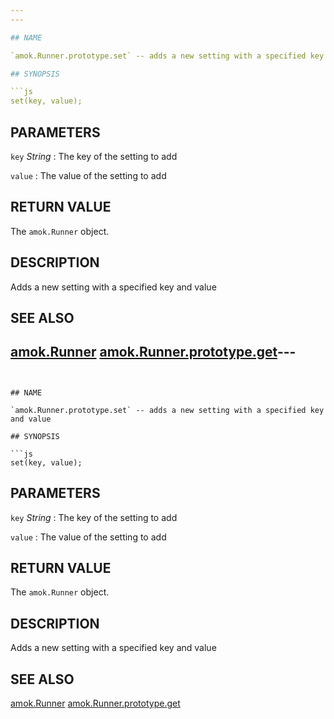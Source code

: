 ```yaml
---
---

## NAME

`amok.Runner.prototype.set` -- adds a new setting with a specified key and value

## SYNOPSIS

```js
set(key, value);
```

## PARAMETERS
`key` *String*
:   The key of the setting to add

`value`
:   The value of the setting to add

## RETURN VALUE

The `amok.Runner` object.

## DESCRIPTION

Adds a new setting with a specified key and value

## SEE ALSO

[amok.Runner](amok.Runner.3.md)
[amok.Runner.prototype.get](amok.Runner.prototype.get.3.md)---
---
```


## NAME

`amok.Runner.prototype.set` -- adds a new setting with a specified key and value

## SYNOPSIS

```js
set(key, value);
```

## PARAMETERS
`key` *String*
:   The key of the setting to add

`value`
:   The value of the setting to add

## RETURN VALUE

The `amok.Runner` object.

## DESCRIPTION

Adds a new setting with a specified key and value

## SEE ALSO

[amok.Runner](amok.Runner.3.md)
[amok.Runner.prototype.get](amok.Runner.prototype.get.3.md)